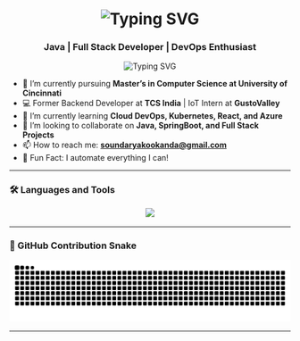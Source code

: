 <h1 align="center">
  <img src="https://readme-typing-svg.herokuapp.com?font=Fira+Code&size=28&pause=1000&color=800080&center=true&vCenter=true&width=600&lines=Hi%2C+I'm+Soundarya+Poovaiah+Kookanda" alt="Typing SVG" />
</h1>
<h3 align="center">Java | Full Stack Developer | DevOps Enthusiast</h3>

<p align="center">
  <img src="https://readme-typing-svg.herokuapp.com?font=Fira+Code&size=24&pause=1000&center=true&vCenter=true&width=435&lines=Passionate+Java+Developer;Full+Stack+Java+Engineer;DevOps+Learner;Open+to+Exciting+Opportunities" alt="Typing SVG" />
</p>

- 🔭 I’m currently pursuing **Master’s in Computer Science at University of Cincinnati**
- 💻 Former Backend Developer at **TCS India** | IoT Intern at **GustoValley**
- 🌱 I’m currently learning **Cloud DevOps, Kubernetes, React, and Azure**
- 👯 I’m looking to collaborate on **Java, SpringBoot, and Full Stack Projects**
- 📫 How to reach me: **soundaryakookanda@gmail.com**
- 🧠 Fun Fact: I automate everything I can!

---

### 🛠️ Languages and Tools

<p align="center">
  <img src="https://skillicons.dev/icons?i=java,spring,react,html,css,js,azure,docker,kubernetes,git,github,mysql,postman,swagger,py" />
</p>

---

### 🐍 GitHub Contribution Snake

<p align="center">
  <img src="https://raw.githubusercontent.com/soundaryapoovaiah/soundaryapoovaiah/output/github-contribution-grid-snake.svg" />
</p>

---
